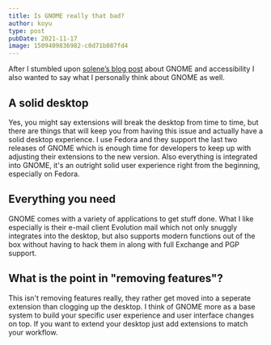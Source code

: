 ```yaml
---
title: Is GNOME really that bad?
author: koyu
type: post
pubDate: 2021-11-17
image: 1509409836982-c0d71b087fd4
---
```


After I stumbled upon [solene&rsquo;s blog post](https://dataswamp.org/~solene/2021-11-10-how-I-ended-liking-gnome.html) about GNOME and accessibility I also wanted to say what I personally think about GNOME as well.

## A solid desktop

Yes, you might say extensions will break the desktop from time to time, but there are things that will keep you from having this issue and actually have a solid desktop experience. I use Fedora and they support the last two releases of GNOME which is enough time for developers to keep up with adjusting their extensions to the new version. Also everything is integrated into GNOME, it's an outright solid user experience right from the beginning, especially on Fedora.

## Everything you need

GNOME comes with a variety of applications to get stuff done. What I like especially is their e-mail client Evolution mail which not only snuggly integrates into the desktop, but also supports modern functions out of the box without having to hack them in along with full Exchange and PGP support.

## What is the point in "removing features"?

This isn't removing features really, they rather get moved into a seperate extension than clogging up the desktop. I think of GNOME more as a base system to build your specific user experience and user interface changes on top. If you want to extend your desktop just add extensions to match your workflow.